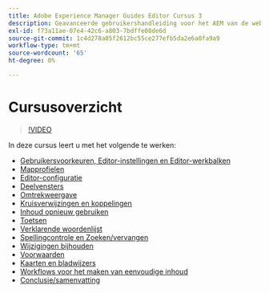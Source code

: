 ```yaml
---
title: Adobe Experience Manager Guides Editor Cursus 3
description: Geavanceerde gebruikershandleiding voor het AEM van de webeditor voor hulplijnen
exl-id: f73a11ae-07e4-42c6-a803-7bdffe08de6d
source-git-commit: 1c4d278a05f2612bc55ce277efb5da2e6a0fa9a9
workflow-type: tm+mt
source-wordcount: '65'
ht-degree: 0%

---
```


# Cursusoverzicht

>[!VIDEO](https://video.tv.adobe.com/v/342759?quality=12&learn=on)

In deze cursus leert u met het volgende te werken:

- [Gebruikersvoorkeuren, Editor-instellingen en Editor-werkbalken](user-settings-preferences-toolbars.md)
- [Mapprofielen](folder-profiles.md)
- [Editor-configuratie](editor-configuration.md)
- [Deelvensters](panels.md)
- [Omtrekweergave](outline-view.md)
- [Kruisverwijzingen en koppelingen](cross-references-and-links.md)
- [Inhoud opnieuw gebruiken](content-reuse.md)
- [Toetsen](keys.md)
- [Verklarende woordenlijst](glossary.md)
- [Spellingcontrole en Zoeken/vervangen](spell-check.md)
- [Wijzigingen bijhouden](track-changes.md)
- [Voorwaarden](conditions.md)
- [Kaarten en bladwijzers](maps-and-bookmaps.md)
- [Workflows voor het maken van eenvoudige inhoud](simple-content-creation-workflows.md)
- [Conclusie/samenvatting](recap.md)
